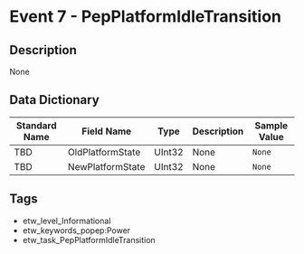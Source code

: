 # Event 7 - PepPlatformIdleTransition

## Description
None

## Data Dictionary
|Standard Name|Field Name|Type|Description|Sample Value|
|---|---|---|---|---|
|TBD|OldPlatformState|UInt32|None|`None`|
|TBD|NewPlatformState|UInt32|None|`None`|

## Tags
* etw_level_Informational
* etw_keywords_popep:Power
* etw_task_PepPlatformIdleTransition